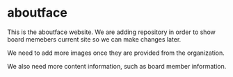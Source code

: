 # aboutface
This is the aboutface website. We are adding repository in order to show board memebers current site so we can make changes later.

We need to add more images once they are provided from the organization.

We also need more content information, such as board member information. 
